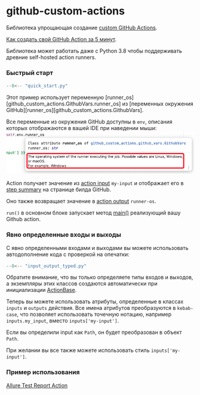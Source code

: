# github-custom-actions

Библиотека упрощающая создание
[custom GitHub Actions](https://docs.github.com/en/actions/creating-actions/about-custom-actions).

[Как создать свой GitHub Action за 5 минут](https://sorokin.engineer/posts/ru/github-custom-actions.html).

Библиотека может работать даже с Python 3.8 чтобы поддерживать древние self-hosted action runners.

### Быстрый старт

```python
--8<-- "quick_start.py"
```

Этот пример использует переменную [runner_os][github_custom_actions.GithubVars.runner_os] из
[переменных окружения GitHub][runner_os][github_custom_actions.GithubVars].

Все переменные из окружения GitHub доступны в `env`,
описания которых отображаются в вашей IDE при наведении мыши:
![var_ide_hover_docstring.jpg](images/var_ide_hover_docstring.jpg)

Action получает значение из [action input](inputs) `my-input` и отображает его
в [step summary](summary) на странице билда GitHub.

Оно также возвращает значение в [action output](outputs) `runner-os`.

`run()` в основном блоке запускает метод [main()](main) реализующий вашу Github action.

### Явно определенные входы и выходы

С явно определенными входами и выходами вы можете использовать автодополнение кода с проверкой на опечатки:

```python
--8<-- "input_output_typed.py"
```

Обратите внимание, что вы только определяете типы входов и выходов, а экземпляры этих классов создаются автоматически
при инициализации [ActionBase](base).

Теперь вы можете использовать атрибуты, определенные в классах `inputs` и `outputs` действия.
Все имена атрибутов преобразуются в `kebab-case`, что позволяет использовать точечную нотацию, например `inputs.my_input`,
вместо `inputs['my-input']`.

Если вы определили input как `Path`, он будет преобразован в объект `Path`.

При желании вы все также можете использовать стиль `inputs['my-input']`.

### Пример использования

[Allure Test Report Action](https://github.com/andgineer/allure-report/blob/main/src/allure_generate.py)

